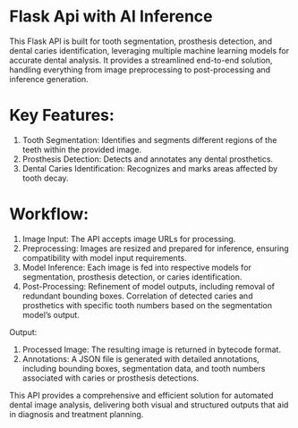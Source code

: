 # Flask Api with AI Inference

This Flask API is built for tooth segmentation, prosthesis detection, and dental caries identification, leveraging multiple machine learning models for accurate dental analysis. It provides a streamlined end-to-end solution, handling everything from image preprocessing to post-processing and inference generation.

# Key Features:
1. Tooth Segmentation: Identifies and segments different regions of the teeth within the provided image.
2. Prosthesis Detection: Detects and annotates any dental prosthetics.
3. Dental Caries Identification: Recognizes and marks areas affected by tooth decay.
   
# Workflow:
1. Image Input: The API accepts image URLs for processing.
2. Preprocessing: Images are resized and prepared for inference, ensuring compatibility with model input requirements.
3. Model Inference: Each image is fed into respective models for segmentation, prosthesis detection, or caries identification.
4. Post-Processing: Refinement of model outputs, including removal of redundant bounding boxes. Correlation of detected caries and prosthetics with specific tooth numbers based on the segmentation model’s output.

Output:
1. Processed Image: The resulting image is returned in bytecode format.
2. Annotations: A JSON file is generated with detailed annotations, including bounding boxes, segmentation data, and tooth numbers associated with caries or prosthesis detections.

This API provides a comprehensive and efficient solution for automated dental image analysis, delivering both visual and structured outputs that aid in diagnosis and treatment planning.

